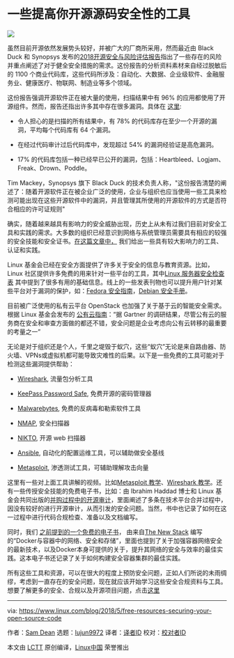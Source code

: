 一些提高你开源源码安全性的工具
======

![](https://www.linux.com/sites/lcom/files/styles/rendered_file/public/open-security.jpg?itok=R3M5LDrb)

虽然目前开源依然发展势头较好，并被广大的厂商所采用，然而最近由 Black Duck 和 Synopsys 发布的[2018开源安全与风险评估报告][1]指出了一些存在的风险并重点阐述了对于健全安全措施的需求。这份报告的分析资料素材来自经过脱敏后的 1100 个商业代码库，这些代码所涉及：自动化、大数据、企业级软件、金融服务业、健康医疗、物联网、制造业等多个领域。

这份报告强调开源软件正在被大量的使用，扫描结果中有 96% 的应用都使用了开源组件。然而，报告还指出许多其中存在很多漏洞。具体在 [这里][2]:

  * 令人担心的是扫描的所有结果中，有 78% 的代码库存在至少一个开源的漏洞，平均每个代码库有 64 个漏洞。

  * 在经过代码审计过后代码库中，发现超过 54% 的漏洞经验证是高危漏洞。

  * 17% 的代码库包括一种已经早已公开的漏洞，包括：Heartbleed、Logjam、Freak、Drown、Poddle。




Tim Mackey，Synopsys 旗下 Black Duck 的技术负责人称，"这份报告清楚的阐述了：随着开源软件正在被企业广泛的使用，企业与组织也应当使用一些工具来检测可能出现在这些开源软件中的漏洞，并且管理其所使用的开源软件的方式是否符合相应的许可证规则"

确实，随着越来越具有影响力的安全威胁出现，历史上从未有过我们目前对安全工具和实践的需求。大多数的组织已经意识到网络与系统管理员需要具有相应的较强的安全技能和安全证书。[在这篇文章中，][3] 我们给出一些具有较大影响力的工具、认证和实践。

Linux 基金会已经在安全方面提供了许多关于安全的信息与教育资源。比如，Linux 社区提供许多免费的用来针对一些平台的工具，其中[Linux 服务器安全检查表][4] 其中提到了很多有用的基础信息。线上的一些发表刊物也可以提升用户针对某些平台对于漏洞的保护，如：[Fedora 安全指南][5]，[Debian 安全手册][6]。

目前被广泛使用的私有云平台 OpenStack 也加强了关于基于云的智能安全需求。根据 Linux 基金会发布的 [公有云指南][7]：“据 Gartner 的调研结果，尽管公有云的服务商在安全和审查方面做的都还不错，安全问题是企业考虑向公有云转移的最重要的考量之一”

无论是对于组织还是个人，千里之堤毁于蚁穴，这些“蚁穴”无论是来自路由器、防火墙、VPNs或虚拟机都可能导致灾难性的后果。以下是一些免费的工具可能对于检测这些漏洞提供帮助：

  * [Wireshark][8], 流量包分析工具

  * [KeePass Password Safe][9], 免费开源的密码管理器

  * [Malwarebytes][10], 免费的反病毒和勒索软件工具

  * [NMAP][11], 安全扫描器

  * [NIKTO][12], 开源 web 扫描器

  * [Ansible][13], 自动化的配置运维工具，可以辅助做安全基线

  * [Metasploit][14], 渗透测试工具，可辅助理解攻击向量



这里有一些对上面工具讲解的视频。比如[Metasploit 教学][15]、[Wireshark 教学][16]。还有一些传授安全技能的免费电子书，比如：由 Ibrahim Haddad 博士和 Linux 基金会共同出版的[并购过程中的开源审计][17]，里面阐述了多条在技术平台合并过程中，因没有较好的进行开源审计，从而引发的安全问题。当然，书中也记录了如何在这一过程中进行代码合规检查、准备以及文档编写。

同时，我们 [之前提到的一个免费的电子书][18]， 由来自[The New Stack][19] 编写的“Docker与容器中的网络、安全和存储”，里面也提到了关于加强容器网络安全的最新技术，以及Docker本身可提供的关于，提升其网络的安全与效率的最佳实践。这本电子书还记录了关于如何构建安全容器集群的最佳实践。

所有这些工具和资源，可以在很大的程度上预防安全问题，正如人们所说的未雨绸缪，考虑到一直存在的安全问题，现在就应该开始学习这些安全合规资料与工具。
想要了解更多的安全、合规以及开源项目问题，点击[这里][20]

--------------------------------------------------------------------------------

via: https://www.linux.com/blog/2018/5/free-resources-securing-your-open-source-code

作者：[Sam Dean][a]
选题：[lujun9972](https://github.com/lujun9972)
译者：[译者ID](https://github.com/sd886393)
校对：[校对者ID](https://github.com/校对者ID)

本文由 [LCTT](https://github.com/LCTT/TranslateProject) 原创编译，[Linux中国](https://linux.cn/) 荣誉推出

[a]:https://www.linux.com/users/sam-dean
[1]:https://www.blackducksoftware.com/open-source-security-risk-analysis-2018
[2]:https://www.prnewswire.com/news-releases/synopsys-report-finds-majority-of-software-plagued-by-known-vulnerabilities-and-license-conflicts-as-open-source-adoption-soars-300648367.html
[3]:https://www.linux.com/blog/sysadmin-ebook/2017/8/future-proof-your-sysadmin-career-locking-down-security
[4]:http://go.linuxfoundation.org/ebook_workstation_security
[5]:https://docs.fedoraproject.org/en-US/Fedora/19/html/Security_Guide/index.html
[6]:https://www.debian.org/doc/manuals/securing-debian-howto/index.en.html
[7]:https://www.linux.com/publications/2016-guide-open-cloud
[8]:https://www.wireshark.org/
[9]:http://keepass.info/
[10]:https://www.malwarebytes.com/
[11]:http://searchsecurity.techtarget.co.uk/tip/Nmap-tutorial-Nmap-scan-examples-for-vulnerability-discovery
[12]:https://cirt.net/Nikto2
[13]:https://www.ansible.com/
[14]:https://www.metasploit.com/
[15]:http://www.computerweekly.com/tutorial/The-Metasploit-Framework-Tutorial-PDF-compendium-Your-ready-reckoner
[16]:https://www.youtube.com/watch?v=TkCSr30UojM
[17]:https://www.linuxfoundation.org/resources/open-source-audits-merger-acquisition-transactions/
[18]:https://www.linux.com/news/networking-security-storage-docker-containers-free-ebook-covers-essentials
[19]:http://thenewstack.io/ebookseries/
[20]:https://www.linuxfoundation.org/projects/security-compliance/
